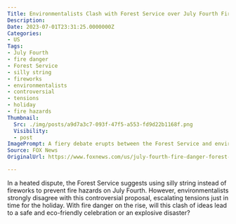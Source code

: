 ```yaml
---
Title: Environmentalists Clash with Forest Service over July Fourth Fire Safety - Sparks Fly!
Description: 
Date: 2023-07-01T23:31:25.0000000Z
Categories:
- US
Tags:
- July Fourth
- fire danger
- Forest Service
- silly string
- fireworks
- environmentalists
- controversial
- tensions
- holiday
- fire hazards
Thumbnail:
  Src: ./img/posts/a9d7a3c7-093f-47f5-a553-fd9d22b1168f.png
  Visibility:
  - post
ImagePrompt: A fiery debate erupts between the Forest Service and environmentalists over July Fourth fire safety.
Source: FOX News
OriginalUrl: https://www.foxnews.com/us/july-fourth-fire-danger-forest-service-suggest-silly-string-fireworks-environmentalists-disagree

---
```

In a heated dispute, the Forest Service suggests using silly string instead of fireworks to prevent fire hazards on July Fourth. However, environmentalists strongly disagree with this controversial proposal, escalating tensions just in time for the holiday. With fire danger on the rise, will this clash of ideas lead to a safe and eco-friendly celebration or an explosive disaster?